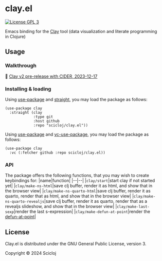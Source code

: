# clay.el

[![License GPL 3][badge-license]](http://www.gnu.org/licenses/gpl-3.0.txt)

Emacs binding for the [Clay](https://scicloj.github.io/clay/) tool (data visualization and literate programming in Clojure)


## Usage

### Walkthrough

:movie_camera: [Clay v2 pre-release with CIDER, 2023-12-17](https://www.youtube.com/watch?v=fd4kjlws6Ts)

### Installing & loading

Using [use-package](https://github.com/jwiegley/use-package) and [straight](https://github.com/radian-software/straight.el), you may load the package as follows:

```elisp
(use-package clay
  :straight (clay
             :type git
             :host github
             :repo "scicloj/clay.el"))
```

Using [use-package](https://github.com/jwiegley/use-package) and [vc-use-package](https://github.com/slotThe/vc-use-package), you may load the package as follows:

```elisp
(use-package clay
  :vc (:fetcher github :repo scicloj/clay.el))
```
  
### API
  
  The package offers the following functions, that you may wish to create keybindings for:
  |name|function|
  |--|--|
  |`clay/start`|start clay if not started yet|
  |`clay/make-ns-html`|save clj buffer, render it as html, and show that in the browser view|
  |`clay/make-ns-quarto-html`|save clj buffer, render it as quarto, render that as html, and show that in the browser view|
  |`clay/make-ns-quarto-revealjs`|save clj buffer, render it as quarto, render that as a revealjs slideshow, and show that in the browser view|
  |`clay/make-last-sexp`|render the last s-expression|
  |`clay/make-defun-at-point`|render the [defun-at-point](https://www.emacswiki.org/emacs/ThingAtPoint)|

## License

Clay.el is distributed under the GNU General Public License, version 3.

Copyright © 2024 Scicloj

[badge-license]: https://img.shields.io/badge/license-GPL_3-green.svg
